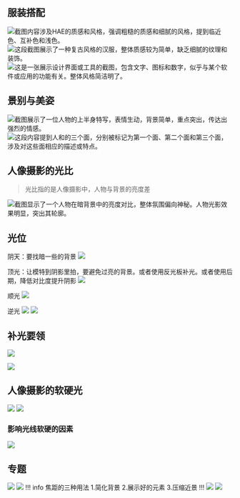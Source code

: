 ## 服装搭配
![截图内容涉及HAE的质感和风格，强调粗糙的质感和细腻的风格，提到临近色、互补色和浅色。](https://cdn.jsdelivr.net/gh/jia707409741/note-gen-image-sync@main/21b2be39-30cd-41ef-ae97-373f531c1b6f.png)
![这段截图展示了一种复古风格的汉服，整体质感较为简单，缺乏细腻的纹理和装饰。](https://cdn.jsdelivr.net/gh/jia707409741/note-gen-image-sync@main/22bb8e01-a369-489d-8309-09f9dc4ce9b3.png)
![这是一张展示设计界面或工具的截图，包含文字、图标和数字，似乎与某个软件或应用的功能有关。整体风格简洁明了。](https://cdn.jsdelivr.net/gh/jia707409741/note-gen-image-sync@main/0f2344e1-89e8-41e3-b4c9-9d1b48e5bd40.png)

## 景别与美姿
![截图展示了一位人物的上半身特写，表情生动，背景简单，重点突出，传达出强烈的情感。](https://cdn.jsdelivr.net/gh/jia707409741/note-gen-image-sync@main/e12ededa-83a4-4780-b1d3-a084b47ab543.png)
![这段内容提到人和的三个面，分别被标记为第一个面、第二个面和第三个面，涉及对这些面相应的描述或特点。](https://cdn.jsdelivr.net/gh/jia707409741/note-gen-image-sync@main/46c95d5c-57ae-4178-89a2-3bbd02d2b620.png)

## 人像摄影的光比
> 光比指的是人像摄影中，人物与背景的亮度差

![截图显示了一个人物在暗背景中的亮度对比，整体氛围偏向神秘。人物光影效果明显，突出其轮廓。](https://cdn.jsdelivr.net/gh/jia707409741/note-gen-image-sync@main/786f234a-3270-4b4f-b227-9fa166142ed1.png)

## 光位
阴天：要找暗一些的背景
![](https://cdn.jsdelivr.net/gh/jia707409741/note-gen-image-sync@main/b2da3217-df92-4440-9e55-e170c64aa9f1.png)

顶光：让模特到阴影里拍，要避免过亮的背景。或者使用反光板补光。或者使用后期，降低对比度提升阴影
![](https://i1.img2ipfs.com/ipfs/QmUoCscnbaBsZmgXDLqHsbHnn5pqnJ6nPVa7zmAsTLp4C1?filename=image.png)

顺光
![](https://i1.img2ipfs.com/ipfs/QmfLVx92g6yKXJjxrBcmp1Ry2DPwWab9GJGyUUd1r1iqqi?filename=image.png)

逆光
![](https://i1.img2ipfs.com/ipfs/QmcsTEW5vtmJ85vi1dE1TuK7MjhcEhCYELTCpM6aaoSUik?filename=image.png)
![](https://cdn.img2ipfs.com/ipfs/QmXQ4LgTKeMRHZNhsrUSZh4uPgC1XLxrevfZxubkuWuUn6?filename=image.png)

## 补光要领
![](https://cdn.jsdelivr.net/gh/jia707409741/note-gen-image-sync@main/1cf9ac1d-7b30-4aa0-b18f-88007154758e.png)

![](https://cdn.jsdelivr.net/gh/jia707409741/note-gen-image-sync@main/804b5ded-0b52-4558-9752-8dfafe8b361c.png)

## 人像摄影的软硬光
![](https://cdn.jsdelivr.net/gh/jia707409741/note-gen-image-sync@main/f4aa81af-c0da-4f41-8b01-3a3fa6cb1cf8.png)
![](https://cdn.jsdelivr.net/gh/jia707409741/note-gen-image-sync@main/a5bb6d3a-b7a1-46a6-838b-2ae9f40f02f1.png)

### 影响光线软硬的因素
![](https://cdn.jsdelivr.net/gh/jia707409741/note-gen-image-sync@main/00adaa78-799e-44e5-b325-7b4675569903.png)

## 专题
![](https://i1.img2ipfs.com/ipfs/QmSUZ5HRHEFHc42eHPSKaU2BvSztV7Sb9pmhE2JYSuZbBg?filename=image.png)
![](https://i1.img2ipfs.com/ipfs/QmXo94gJW4543ubgpvZi7xp25RbtP8rb3Crq5ZMiKkLpRg?filename=image.png)
!!! info 焦距的三种用法
1.简化背景 
2.展示好的元素 
3.压缩近景
!!!
![](https://cdn.jsdelivr.net/gh/jia707409741/note-gen-image-sync@main/b4061408-0282-4b07-8b1d-b681df0bd984.png)
![](https://cdn.jsdelivr.net/gh/jia707409741/note-gen-image-sync@main/aeb6ac91-9aa0-48fe-88ea-73d69a35ee51.png)
